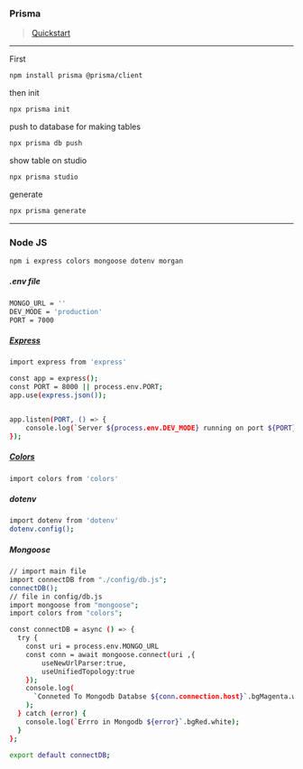### Prisma 
> [Quickstart](https://vercel.com/guides/nextjs-prisma-postgres) <br /> 

***

First
```bash
npm install prisma @prisma/client
```
then init
```bash
npx prisma init
```

push to database for making tables
```bash
npx prisma db push
```

show table on studio
```bash
npx prisma studio
```

generate
```bash
npx prisma generate
```

***



### Node JS

```bash
npm i express colors mongoose dotenv morgan
```
##### .env file
```bash
MONGO_URL = ''
DEV_MODE = 'production'
PORT = 7000
```

##### [Express](http://expressjs.com/)

```bash
import express from 'express'

const app = express();
const PORT = 8000 || process.env.PORT;
app.use(express.json());


app.listen(PORT, () => {
    console.log(`Server ${process.env.DEV_MODE} running on port ${PORT}`.bgCyan.white);
});
```

##### [Colors](https://www.npmjs.com/package/colors)

```bash
import colors from 'colors'
```

##### dotenv 

```bash
import dotenv from 'dotenv'
dotenv.config();
```

##### Mongoose

```bash
// import main file
import connectDB from "./config/db.js";
connectDB();
// file in config/db.js
import mongoose from "mongoose";
import colors from "colors";

const connectDB = async () => {
  try {
    const uri = process.env.MONGO_URL
    const conn = await mongoose.connect(uri ,{
        useNewUrlParser:true,
        useUnifiedTopology:true
    });
    console.log(
      `Conneted To Mongodb Databse ${conn.connection.host}`.bgMagenta.white
    );
  } catch (error) {
    console.log(`Errro in Mongodb ${error}`.bgRed.white);
  }
};

export default connectDB;

```

